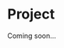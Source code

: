 # Project

Coming soon...

<!-- In this project, you will be working as a team to perform penetration testing techniques. 
Please note, you are expected to conduct further research to learn more about various penetration testing techniques and use them in this project.

More details are as follows.

{% hint style="warning" %}
The standard UWA late penalty applies to ALL members if you defer your group deliverable/demo (i.e., -5% per day from raw marks for 7 days, then 0).
{% endhint %}

## Task 0: Team forming (Week 8)

This project is to be carried out as a team.

You are free to form your own team, but your team must meet the following requirements:

* The team's average grade from LQ1 and LQ2 must not exceed 73 (i.e., add all LQ marks, divide it by 2 (i.e., there are 2 LQs), then divide by the number of members). If you don't want to reveal your marks, you can form the team first and contact me to check whether your team meets this eligibility or not.
* Ensure that at least one member has VirtualBox available on an AMD platform, as the provided boxes will be in `.ova` format (i.e., Apple Silicon support is not required. Apple Silicon users could emulate the provided box if you wish to).

The number of members should be 5 (4 or 6 may be considered - requires approval).

{% hint style="info" %}
If the team's average grade is higher than 73, and you cannot find an appropriate team, you should contact me. I will either allocate you to a different team or allow an exemption.&#x20; You are encouraged to find team members using the MS Teams. The only time I will allocate you to a team is if your current formed team's average grade is higher than 73.
{% endhint %}

Once the team has been formed, go to MS Teams -> Project Discussion, and there is the "CITS3006 Project Groups" tab. There is a "Groups" tab, where you enter your team details (team name, team leader (main contact) and members' student IDs). The team leader will also contact me to confirm the team formation. Once confirmed, you may start with Task 1 below.

Please note that you are required to submit an individual report, so you should also be keeping records of individual contributions so that individual assessment components can be evaluated later.

## Task 1: Configure a Vulnerable Box for Pentesting Exercise (Week 9)

Your team of renowned cybersecurity experts is conducting a security exercise for your pen testers. This is done by building a vulnerable web server (you can use any kind of theme you would like). Then the pen testers are tasked to find those vulnerabilities you have “hidden” in the vulnerable web server. The VM must have the following attributes:

* 3 network-based vulnerabilities.
* 3 types of web-based vulnerabilities (e.g., SQLi, XSS).
* 3 horizontal and 3 vertical privilege escalation vulnerabilities.
* 3 reverse engineering-related vulnerabilities.

Using the attributes above, there must be at least 3 different ways to gain root access to the vulnerable machine.

The below attributes will attract bonus marks as indicated if implemented:

* Kernel vulnerabilities (2%)
* Cryptographic vulnerabilities (2%)
* Side-channel vulnerabilities (2%)

Later in Task 3, your server will be exploited by the pen testers (i.e., other teams). To ensure you train your pen testers to the highest quality, make sure the vulnerabilities are not easily exploitable.&#x20;

### Task 1 todo:

1. Remember, when configuring the web server, the vulnerabilities are not easily exploitable.
2. By Friday 5 pm of week 9, your team leader must submit the group report on LMS outlining the vulnerabilities implemented and how they are exploited to provide at least 3 different ways to gain root access. This report will be used during the live demo (Taks 2) as a guideline for the marker, and any new vulnerabilities not in the report will not be counted toward the grade. 
3. You must also submit your individual report on LMS (by 5pm). This should outline your contribution to the group project clearly and concisely. Remember, quality over quantity.
4. The team leader must share the `.ova` file of your vulnerable web server via email to me (e.g., a link is sufficient). Acknowledgement will be made once received.
5. The team leader must schedule your demo slot from the available slots provided on MS Teams -> Project Discussion -> CITS3006 Project Groups -> Task 2 Demo booking (week 10).

{% hint style="warning" %}
DON'T do everything yourself. This is not a race among the team members. If you read the rubric on individual reports, the marks are based on your ability to demonstrate penetration testing skills, which means QUALITY over QUANTITY (i.e., you don't have to get full marks in other tasks to receive full marks for your individual report).

What does "Quality" mean? In the context of this project, it means that you are able to not only demonstrate skills you have learned in the unit, but have also researched and applied more advanced skills derived from further research into the topic. That is, you are expected to conduct further research to learn more about various penetration testing techniques and use them in this project.

Of course, you will need to meet all requirements to receive marks for other tasks, which means your contributions may vary (i.e., you might have to cover for other members if needed).
{% endhint %}

## Task 2: Live Demo of the Configured Vulnerable Box (Week 10)

Your team will demonstrate live the configured vulnerable box during the scheduled lab. All members are expected to attend the scheduled session, and be able to demonstrate the contributed portion of the configurations as required (however, how you perform demonstration is up to the group i.e., a single presenter could perform the demo if it seems more appropriate).

### **Task 2 todo:**
1. Perform demonstration during the scheduled time.
2. Access released exercise boxes for Task 3, which will be available once all demos have completed.

{% hint style="info" %}
The live demo will be no longer than 30 mins, you should aim it to be around 20 mins.
{% endhint %}

## Task 3: Pentesting Exercise (Week 11)

Your team, acting as pen testers, will now have access to all other vulnerable boxes, available from MS Teams -> Project Discussion -> Files -> Boxes.

Exploit as many vulnerabilities as you can in all available exercise boxes.

### Task 3 todo:

1. By Friday 5 pm of week 11, your team leader must submit the group report outlining the exploits conducted to exploit the exercise boxes. This report will be used during the live demo (Taks 4) as a guideline for the marker, and any new exploits not in the report will not be counted toward the grade.
2. You will also rate the boxes you attempt to exploit (the rating should be noted in your group report explicitly). For rating, use a scale of 1 to 5, where 1 is being very easy, and 5 being very hard. You only have to rate the ones you have attempted.
3. You must also submit your individual report (by 5pm). This should outline your contribution to the group project clearly and concisely. Remember, quality over quantity.
4. Your team leader must schedule your demo from the available slots provided on MS Teams -> Project Discussion -> CITS3006 Project Groups -> Task 4 Demo booking (week 12).


## Task 4: Live Demo (Presentation) of Exploiting Other Boxes (Week 12)

Your team will demonstrate live the exploitation of boxes you have completed in Task 3. All members are expected to attend the scheduled session, and be able to demonstrate the contributed portion of the configurations as required (however, how you perform demonstration is up to the group i.e., a single presenter could perform the demo if it seems more appropriate).

### Task 4 todo:
1. Perform demonstration during the scheduled time.

{% hint style="info" %}
The live demo will be no longer than 30 mins, you should aim it to be around 20 mins.
{% endhint %}


## Bonus Marks: Complete the survey

You can complete the survey to receive a bonus mark of 5%. Make sure to enter your student ID correctly (on the first page).
Link: [https://docs.google.com/forms/d/e/1FAIpQLSex3sFSr3HByvuVsHGqJ8C8L54lFkZ6fDn0DzDDFAw8CmlSNw/viewform](https://docs.google.com/forms/d/e/1FAIpQLSex3sFSr3HByvuVsHGqJ8C8L54lFkZ6fDn0DzDDFAw8CmlSNw/viewform)

{% hint style="info" %}
1. You must complete the survey by Monday 9 October 5pm to receive the bonus marks.
2. The game server is not built for scalability, so if it isn't working, please try again a bit later. If it still doesn't work after a while, please let me know.
{% endhint %}

## Marking Rubrics

<table>
    <thead>
        <tr>
            <th width="200">Component</th>
            <th width="100">Weight</th>
            <th width="200">N</th>
            <th width="200">P</th>
            <th width="200">CR</th>
            <th width="200">D</th>
            <th width="200">HD</th>
        </tr>
    </thead>
    <tbody>
        <tr>
            <td>Configuring a vulnerable web server (T1, T2)</td>
            <td>25%</td>
            <td>(1) Failed to implement the four types of vulnerability attributes.<br><br>(2) Demo failed to demonstrate the implemented vulnerabilities.<br><br>(3) Report is not aligned with the demo.</td>
            <td>(1) Implemented each of the four types of vulnerability attributes.<br><br>(2) Demo demonstrated the implemented vulnerabilities.<br><br>(3) Report aligns with the demo but is lacking details.</td>
            <td>(1) Implemented each of the four types of vulnerability attributes, with at least 8 vulnerabilities in total.<br><br>(2) Demo demonstrated the implemented vulnerabilities clearly.<br><br>(3) Report aligns with the demo with adequate details.</td>
            <td>(1) Implemented all required vulnerabilities.<br><br>(2) Demo demonstrated the implemented vulnerabilities clearly.<br><br>(3) Report aligns with the demo and is formatted well.</td>
            <td>(1) Implemented all required vulnerabilities.<br><br>(2) Demo demonstrated the implemented vulnerabilities at a professional level.<br><br>(3) Report aligns with the demo and is formatted professionally.</td>
        </tr>
        <tr>
            <td>Pen testing (T3, T4)</td>
            <td>25%</td>
            <td>(1) Much of the vulnerabilities were not exploited in the provided exercise boxes.<br><br>(2) Demo failed to demonstrate the implemented vulnerabilities.<br><br>(3) Report is not aligned with the demo.</td>
            <td>(1) Various vulnerabilities were exploited in provided exercise boxes.<br><br>(2) Demo demonstrated the exploitation of vulnerabilities.<br><br>(3) Report aligns with the demo but is lacking details.</td>
            <td>(1) Many vulnerabilities were exploited in many of the provided exercise boxes.<br><br>(2) Demo demonstrated the exploitation of vulnerabilities clearly.<br><br>(3) Report aligns with the demo with adequate details.</td>
            <td>(1) Many vulnerabilities were exploited, with some boxes completely compromised with all vulnerabilities exposed.<br><br>(2) Demo demonstrated the exploitation of vulnerabilities clearly.<br><br>(3) Report aligns with the demo and is formatted well.</td>
            <td>(1) Many vulnerabilities were exploited, with many (if not most) boxes completely compromised with all vulnerabilities exposed.<br><br>(2) Demo demonstrated the exploitation of vulnerabilities at a professional level.<br><br>(3) Report aligns with the demo and is formatted professionally.</td>
        </tr>
        <tr>
            <td>Difficulty of compromising the configured web server (T3)</td>
            <td>25%</td>
            <td>Many teams have rated the box supplied as easy (i.e., ratings mostly 1).</td>
            <td>Many teams have rated the box supplied as moderately easy (i.e., ratings mostly 2).</td>
            <td>Many teams have rated the box supplied as moderate (i.e., ratings mostly 3).</td>
            <td>Many teams have rated the box supplied as moderately hard (i.e., ratings mostly 4).</td>
            <td>Most teams have rated the box supplied as hard (i.e., ratings mostly 5).</td>
        </tr>
        <tr>
            <td>Individual report (T1, T3)</td>
            <td>25%</td>
            <td>No or nearly none evidence of contributions made to the project.</td>
            <td>(1) Made some contribution to the project, demonstrating some penetration testing skills.<br><br>(2) Shows some indication of research done, exploring new penetration testing skills not covered in the class.</td>
            <td>(1) Made some key contributions to the project, demonstrating a variety of penetration testing skills.<br><br>(2) Shows a reasonable amount of research done, exploring new penetration testing skills not covered in the class.</td>
            <td>(1) Made major contributions in the project, demonstrating a variety of penetration testing skills.<br><br>(2) Shows a high level of research done, exploring new and advanced penetration testing skills not covered in the class.</td>
            <td>(1) Made major contributions in the project, demonstrating advanced penetration testing skills.<br><br>(2) Shows a comprehensive level of research done, exploring new and advanced penetration testing skills not covered in the class.</td>
        </tr>
    </tbody>
</table> -->





